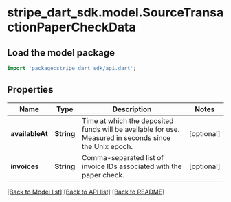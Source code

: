 # stripe_dart_sdk.model.SourceTransactionPaperCheckData

## Load the model package
```dart
import 'package:stripe_dart_sdk/api.dart';
```

## Properties
Name | Type | Description | Notes
------------ | ------------- | ------------- | -------------
**availableAt** | **String** | Time at which the deposited funds will be available for use. Measured in seconds since the Unix epoch. | [optional] 
**invoices** | **String** | Comma-separated list of invoice IDs associated with the paper check. | [optional] 

[[Back to Model list]](../README.md#documentation-for-models) [[Back to API list]](../README.md#documentation-for-api-endpoints) [[Back to README]](../README.md)


